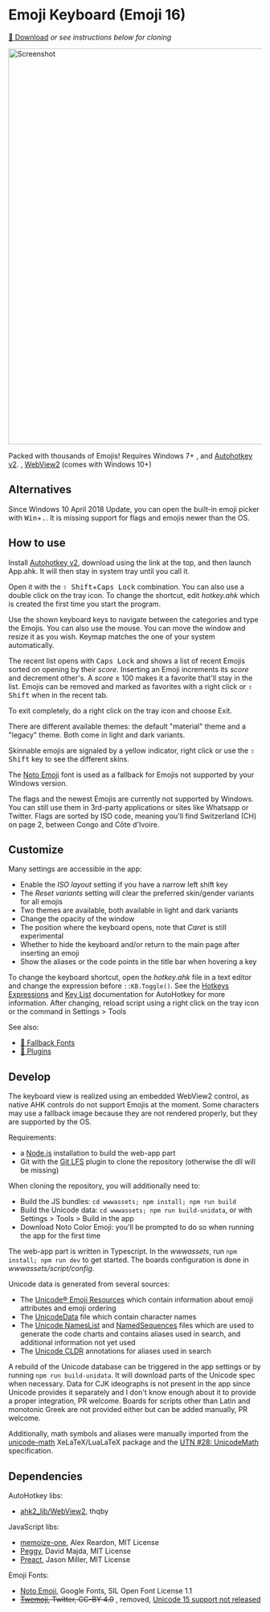 Emoji Keyboard (Emoji 16)
==============
[💾 Download](https://github.com/gilleswaeber/emoji-keyboard/releases/latest/download/emoji-keyboard.zip) *or see instructions below for cloning*

<img alt="Screenshot" src="https://i.imgur.com/qpVBhXt.png" width="786" />

Packed with thousands of Emojis!
Requires Windows 7+
, and [Autohotkey v2](https://autohotkey.com/).
, [WebView2](https://go.microsoft.com/fwlink/p/?LinkId=2124703) (comes with Windows 10+)

Alternatives
------------
Since Windows 10 April 2018 Update, you can open the built-in emoji picker with <kbd>Win</kbd>+<kbd>.</kbd>.
It is missing support for flags and emojis newer than the OS.

How to use
----------
Install [Autohotkey v2](https://autohotkey.com/), download using the link at the top, and then launch App.ahk. It will then stay in
system tray until you call it.

Open it with the <kbd>⇧ Shift</kbd>+<kbd>Caps Lock</kbd> combination.
You can also use a double click on the tray icon.
To change the shortcut, edit *hotkey.ahk* which is created the first time you start the program.

Use the shown keyboard keys to navigate between the categories and type the Emojis. You can also use the mouse. You can move the window and resize it as you wish.
Keymap matches the one of your system automatically.

The recent list opens with <kbd>Caps Lock</kbd> and shows a list of recent Emojis sorted on opening by their *score*. Inserting an Emoji increments its *score* and decrement other's.
A *score* ≥ 100 makes it a favorite that'll stay in the list.
Emojis can be removed and marked as favorites with a right click or <kbd>⇧ Shift</kbd> when in the recent tab.

To exit completely, do a right click on the tray icon and choose Exit.

There are different available themes: the default "material" theme and a "legacy" theme. Both come in light and dark variants.

Skinnable emojis are signaled by a yellow indicator, right click or use the <kbd>⇧ Shift</kbd> key to see the different skins.

The [Noto Emoji](https://github.com/googlefonts/noto-emoji) font is used as a fallback for Emojis not supported by your Windows version.

The flags and the newest Emojis are currently not supported by Windows. You can still use them in 3rd-party applications or sites like Whatsapp or Twitter.
Flags are sorted by ISO code, meaning you'll find Switzerland (CH) on page 2, between Congo and Côte d'Ivoire.

Customize
---------
Many settings are accessible in the app:
- Enable the *ISO layout* setting if you have a narrow left shift key
- The *Reset variants* setting will clear the preferred skin/gender variants for all emojis
- Two themes are available, both available in light and dark variants
- Change the opacity of the window
- The position where the keyboard opens, note that *Caret* is still experimental
- Whether to hide the keyboard and/or return to the main page after inserting an emoji
- Show the aliases or the code points in the title bar when hovering a key

To change the keyboard shortcut, open the *hotkey.ahk* file in a text editor and change the expression before
`::KB.Toggle()`. See the [Hotkeys Expressions](https://www.autohotkey.com/docs/v2/Hotkeys.htm) and
[Key List](https://www.autohotkey.com/docs/v2/KeyList.htm) documentation for AutoHotkey for more information.
After changing, reload script using a right click on the tray icon or the command in Settings > Tools

See also:

- [🔣 Fallback Fonts](https://github.com/gilleswaeber/emoji-keyboard/wiki/Fallback-Fonts)
- [🪇 Plugins](https://github.com/gilleswaeber/emoji-keyboard/wiki/Plugins)

Develop
-------
The keyboard view is realized using an embedded WebView2 control, as native AHK controls do not support Emojis at the
moment.
Some characters may use a fallback image because they are not rendered properly, but they are supported by the OS.

Requirements:
- a [Node.js](https://nodejs.org/en/download/) installation to build the web-app part
- Git with the [Git LFS](https://git-lfs.com/) plugin to clone the repository (otherwise the dll will be missing)


When cloning the repository, you will additionally need to:
- Build the JS bundles: `cd wwwassets; npm install; npm run build`
- Build the Unicode data: `cd wwwassets; npm run build-unidata`, or with Settings > Tools > Build in the app
- Download Noto Color Emoji: you'll be prompted to do so when running the app for the first time


The web-app part is written in Typescript.
In the *wwwassets*, run `npm install; npm run dev` to get started.
The boards configuration is done in *wwwassets/script/config*.

Unicode data is generated from several sources:

- The [Unicode® Emoji Resources](http://unicode.org/emoji/) which contain information about emoji attributes and emoji
  ordering
- The [UnicodeData](http://unicode.org/Public/3.0-Update/UnicodeData-3.0.0.html) file which contain character names
- The [Unicode NamesList](https://unicode.org/Public/UNIDATA/NamesList.txt)
  and [NamedSequences](https://unicode.org/Public/UNIDATA/NamedSequences.txt) files which are used to generate the code
  charts
  and contains aliases used in search, and additional information not yet used
- The [Unicode CLDR](https://cldr.unicode.org/) annotations for aliases used in search

A rebuild of the Unicode database can be triggered in the app settings or by running `npm run build-unidata`. It will download parts of the Unicode spec when
necessary.
Data for CJK ideographs is not present in the app since Unicode provides it separately and I don't know enough about it
to provide a proper integration, PR welcome.
Boards for scripts other than Latin and monotonic Greek are not provided either but can be added manually, PR welcome.

Additionally, math symbols and aliases were manually imported from the [unicode-math](https://wspr.io/unicode-math/)
XeLaTeX/LuaLaTeX package and the [UTN #28: UnicodeMath](https://www.unicode.org/notes/tn28/) specification.

Dependencies
------------
AutoHotkey libs:

- [ahk2_lib/WebView2](https://github.com/thqby/ahk2_lib), thqby

JavaScript libs:

- [memoize-one](https://github.com/alexreardon/memoize-one.git), Alex Reardon, MIT License
- [Peggy](https://peggyjs.org/), David Majda, MIT License
- [Preact](https://preactjs.com/), Jason Miller, MIT License

Emoji Fonts:

- [Noto Emoji](https://github.com/googlefonts/noto-emoji), Google Fonts, SIL Open Font License 1.1
- <del>[Twemoji](https://github.com/twitter/twemoji), Twitter, CC-BY 4.0</del>
  , removed, [Unicode 15 support not released](https://github.com/twitter/twemoji/issues/570)

